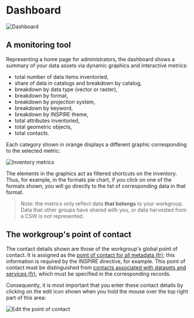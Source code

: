 # Dashboard

![Dashboard](/images/tdb_formats.png "The Isogeo dashboard")

## A monitoring tool

Representing a home page for administrators, the dashboard shows a summary of your data assets via dynamic graphics and interactive metrics:

* total number of data items inventoried,
* share of data in catalogs and breakdown by catalog,
* breakdown by data type (vector or raster),
* breakdown by format,
* breakdown by projection system,
* breakdown by keyword,
* breakdown by INSPIRE theme,
* total attributes inventoried,
* total geometric objects,
* total contacts.

Each category shown in orange displays a different graphic corresponding to the selected metric:

![Inventory metrics](/images/tdb_metrics.gif "Shortcuts and menus common to all the platform&apos;s screens")

The elements in the graphics act as filtered shortcuts on the inventory. Thus, for example, in the formats pie chart, if you click on one of the formats shown, you will go directly to the list of corresponding data in that format.

> Note: the metrics only reflect data **that belongs** to your workgroup. Data that other groups have shared with you, or data harvested from a CSW is not represented.

## The workgroup&apos;s point of contact

The contact details shown are those of the workgroup&apos;s global point of contact. It is assigned as the [point of contact for all metadata (fr)](http://georezo.net/wiki/main/donnees/inspire/aide_a_la_saisie_des_metadonnees_inspire#point_de_contact_des_metadonnees); this information is required by the INSPIRE directive, for example.  This point of contact must be distinguished from [contacts associated with datasets and services (fr)](http://georezo.net/wiki/main/donnees/inspire/aide_a_la_saisie_des_metadonnees_inspire#organisations_responsables_de_l_etablissement_de_la_gestion_de_la_maintenance_et_de_la_diffusion_des_series_et_services_de_donnees_geographiques), which must be specified in the corresponding records.

Consequently, it is most important that you enter these contact details by clicking on the edit icon shown when you hold the mouse over the top right part of this area:

![Edit the point of contact](/images/tdb_edit_contact_workgroup.gif "Editing the Isogeo workgroup&apos;s global point of contact")
